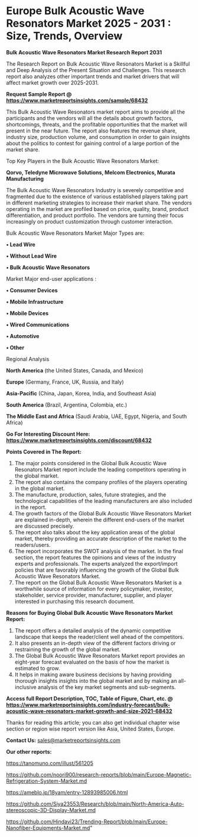 # Europe Bulk Acoustic Wave Resonators Market 2025 - 2031 : Size, Trends, Overview

<strong>Bulk Acoustic Wave Resonators Market Research Report 2031</strong>

The Research Report on Bulk Acoustic Wave Resonators Market is a Skillful and Deep Analysis of the Present Situation and Challenges. This research report also analyzes other important trends and market drivers that will affect market growth over 2025-2031.

<strong>Request Sample Report @ <a href=https://www.marketreportsinsights.com/sample/68432>https://www.marketreportsinsights.com/sample/68432</a></strong>

This Bulk Acoustic Wave Resonators market report aims to provide all the participants and the vendors will all the details about growth factors, shortcomings, threats, and the profitable opportunities that the market will present in the near future. The report also features the revenue share, industry size, production volume, and consumption in order to gain insights about the politics to contest for gaining control of a large portion of the market share.

Top Key Players in the Bulk Acoustic Wave Resonators Market:

<strong>Qorvo, Teledyne Microwave Solutions, Melcom Electronics, Murata Manufacturing</strong>

The Bulk Acoustic Wave Resonators Industry is severely competitive and fragmented due to the existence of various established players taking part in different marketing strategies to increase their market share. The vendors operating in the market are profiled based on price, quality, brand, product differentiation, and product portfolio. The vendors are turning their focus increasingly on product customization through customer interaction.

Bulk Acoustic Wave Resonators Market Major Types are:

<strong>• Lead Wire

• Without Lead Wire

• Bulk Acoustic Wave Resonators</strong>

Market Major end-user applications :

<strong>• Consumer Devices

• Mobile Infrastructure

• Mobile Devices

• Wired Communications

• Automotive

• Other</strong>

Regional Analysis

</u><strong><b>North America</b></strong> (the United States, Canada, and Mexico)

<strong><b>Europe </b></strong>(Germany, France, UK, Russia, and Italy)

<strong><b>Asia-Pacific</b></strong> (China, Japan, Korea, India, and Southeast Asia)

<strong><b>South America</b></strong> (Brazil, Argentina, Colombia, etc.)

<strong><b>The Middle East and Africa</b></strong> (Saudi Arabia, UAE, Egypt, Nigeria, and South Africa)

<strong>Go For Interesting Discount Here: <a href=https://www.marketreportsinsights.com/discount/68432>https://www.marketreportsinsights.com/discount/68432</a></strong>

<strong>Points Covered in The Report:</strong>
<ol>
  <li>The major points considered in the Global Bulk Acoustic Wave Resonators Market report include the leading competitors operating in the global market.</li>
  <li>The report also contains the company profiles of the players operating in the global market.</li>
  <li>The manufacture, production, sales, future strategies, and the technological capabilities of the leading manufacturers are also included in the report.</li>
  <li>The growth factors of the Global Bulk Acoustic Wave Resonators Market are explained in-depth, wherein the different end-users of the market are discussed precisely.</li>
  <li>The report also talks about the key application areas of the global market, thereby providing an accurate description of the market to the readers/users.</li>
  <li>The report incorporates the SWOT analysis of the market. In the final section, the report features the opinions and views of the industry experts and professionals. The experts analyzed the export/import policies that are favorably influencing the growth of the Global Bulk Acoustic Wave Resonators Market.</li>
  <li>The report on the Global Bulk Acoustic Wave Resonators Market is a worthwhile source of information for every policymaker, investor, stakeholder, service provider, manufacturer, supplier, and player interested in purchasing this research document.</li>
</ol>
<strong>Reasons for Buying Global Bulk Acoustic Wave Resonators Market Report:</strong>

<ol>
  <li>The report offers a detailed analysis of the dynamic competitive landscape that keeps the reader/client well ahead of the competitors.</li>
  <li>It also presents an in-depth view of the different factors driving or restraining the growth of the global market.</li>
  <li>The Global Bulk Acoustic Wave Resonators Market report provides an eight-year forecast evaluated on the basis of how the market is estimated to grow.</li>
  <li>It helps in making aware business decisions by having providing thorough insights insights into the global market and by making an all-inclusive analysis of the key market segments and sub-segments.</li>
</ol>
<strong>Access full Report Description, TOC, Table of Figure, Chart, etc. @ <a href=https://www.marketreportsinsights.com/industry-forecast/bulk-acoustic-wave-resonators-market-growth-and-size-2021-68432>https://www.marketreportsinsights.com/industry-forecast/bulk-acoustic-wave-resonators-market-growth-and-size-2021-68432</a></strong>


Thanks for reading this article; you can also get individual chapter wise section or region wise report version like Asia, United States, Europe.

<strong>Contact Us:</strong>
sales@marketreportsinsights.com

<strong>Our other reports:</strong>

<a href=https://tanomuno.com/illust/561205>https://tanomuno.com/illust/561205</a>

<a href=https://github.com/noori900/research-reports/blob/main/Europe-Magnetic-Refrigeration-System-Market.md>https://github.com/noori900/research-reports/blob/main/Europe-Magnetic-Refrigeration-System-Market.md</a>

<a href=https://ameblo.jp/18yam/entry-12893985006.html>https://ameblo.jp/18yam/entry-12893985006.html</a>

<a href=https://github.com/Siya23553/Research/blob/main/North-America-Auto-stereoscopic-3D-Display-Market.md>https://github.com/Siya23553/Research/blob/main/North-America-Auto-stereoscopic-3D-Display-Market.md</a>

<a href=https://github.com/Hindavi23/Trending-Report/blob/main/Europe-Nanofiber-Equipments-Market.md>https://github.com/Hindavi23/Trending-Report/blob/main/Europe-Nanofiber-Equipments-Market.md</a>"
